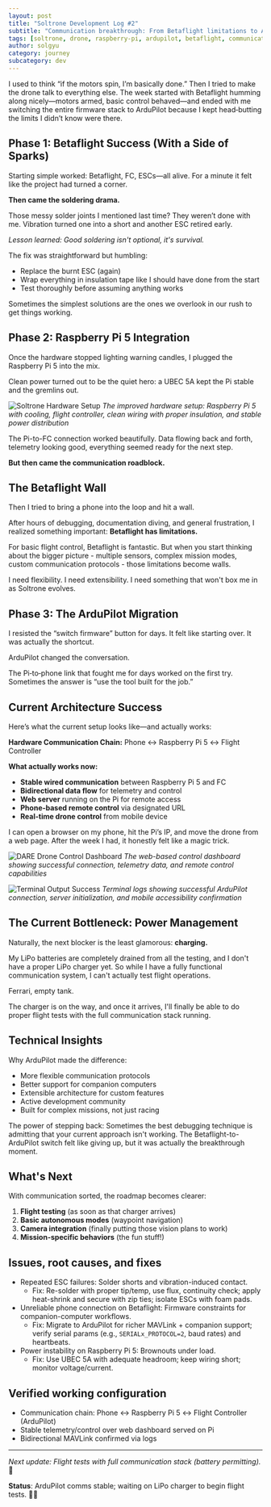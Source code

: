 ```yaml
---
layout: post
title: "Soltrone Development Log #2"
subtitle: "Communication breakthrough: From Betaflight limitations to ArduPilot success"
tags: [soltrone, drone, raspberry-pi, ardupilot, betaflight, communication]
author: solgyu
category: journey
subcategory: dev
---
```


I used to think “if the motors spin, I’m basically done.” Then I tried to make the drone talk to everything else. The week started with Betaflight humming along nicely—motors armed, basic control behaved—and ended with me switching the entire firmware stack to ArduPilot because I kept head‑butting the limits I didn’t know were there.

## Phase 1: Betaflight Success (With a Side of Sparks)

Starting simple worked: Betaflight, FC, ESCs—all alive. For a minute it felt like the project had turned a corner.

**Then came the soldering drama.** 

Those messy solder joints I mentioned last time? They weren’t done with me. Vibration turned one into a short and another ESC retired early.

*Lesson learned: Good soldering isn't optional, it's survival.*

The fix was straightforward but humbling:
- Replace the burnt ESC (again)
- Wrap everything in insulation tape like I should have done from the start
- Test thoroughly before assuming anything works

Sometimes the simplest solutions are the ones we overlook in our rush to get things working.

## Phase 2: Raspberry Pi 5 Integration

Once the hardware stopped lighting warning candles, I plugged the Raspberry Pi 5 into the mix.

Clean power turned out to be the quiet hero: a UBEC 5A kept the Pi stable and the gremlins out.

![Soltrone Hardware Setup](/assets/img/soltrone_log2/hardware_setup.jpeg)
*The improved hardware setup: Raspberry Pi 5 with cooling, flight controller, clean wiring with proper insulation, and stable power distribution*

The Pi-to-FC connection worked beautifully. Data flowing back and forth, telemetry looking good, everything seemed ready for the next step.

**But then came the communication roadblock.**

## The Betaflight Wall

Then I tried to bring a phone into the loop and hit a wall.

After hours of debugging, documentation diving, and general frustration, I realized something important: **Betaflight has limitations.**

For basic flight control, Betaflight is fantastic. But when you start thinking about the bigger picture - multiple sensors, complex mission modes, custom communication protocols - those limitations become walls.

I need flexibility. I need extensibility. I need something that won't box me in as Soltrone evolves.

## Phase 3: The ArduPilot Migration

I resisted the “switch firmware” button for days. It felt like starting over. It was actually the shortcut.

ArduPilot changed the conversation.

The Pi‑to‑phone link that fought me for days worked on the first try. Sometimes the answer is “use the tool built for the job.”

## Current Architecture Success

Here’s what the current setup looks like—and actually works:

**Hardware Communication Chain:** Phone ↔ Raspberry Pi 5 ↔ Flight Controller

**What actually works now:**
- **Stable wired communication** between Raspberry Pi 5 and FC
- **Bidirectional data flow** for telemetry and control
- **Web server** running on the Pi for remote access
- **Phone-based remote control** via designated URL
- **Real-time drone control** from mobile device

I can open a browser on my phone, hit the Pi’s IP, and move the drone from a web page. After the week I had, it honestly felt like a magic trick.

![DARE Drone Control Dashboard](/assets/img/soltrone_log2/dashboard_interface.jpeg)
*The web-based control dashboard showing successful connection, telemetry data, and remote control capabilities*

![Terminal Output Success](/assets/img/soltrone_log2/terminal_output.jpeg)
*Terminal logs showing successful ArduPilot connection, server initialization, and mobile accessibility confirmation*

## The Current Bottleneck: Power Management

Naturally, the next blocker is the least glamorous: **charging.**

My LiPo batteries are completely drained from all the testing, and I don't have a proper LiPo charger yet. So while I have a fully functional communication system, I can't actually test flight operations.

Ferrari, empty tank.

The charger is on the way, and once it arrives, I'll finally be able to do proper flight tests with the full communication stack running.

## Technical Insights

Why ArduPilot made the difference:
- More flexible communication protocols
- Better support for companion computers
- Extensible architecture for custom features
- Active development community
- Built for complex missions, not just racing

The power of stepping back:
Sometimes the best debugging technique is admitting that your current approach isn't working. The Betaflight-to-ArduPilot switch felt like giving up, but it was actually the breakthrough moment.

## What's Next

With communication sorted, the roadmap becomes clearer:

1. **Flight testing** (as soon as that charger arrives)
2. **Basic autonomous modes** (waypoint navigation)
3. **Camera integration** (finally putting those vision plans to work)
4. **Mission-specific behaviors** (the fun stuff!)

## Issues, root causes, and fixes

- Repeated ESC failures: Solder shorts and vibration-induced contact.
  - Fix: Re-solder with proper tip/temp, use flux, continuity check; apply heat-shrink and secure with zip ties; isolate ESCs with foam pads.
- Unreliable phone connection on Betaflight: Firmware constraints for companion-computer workflows.
  - Fix: Migrate to ArduPilot for richer MAVLink + companion support; verify serial params (e.g., `SERIALx_PROTOCOL=2`, baud rates) and heartbeats.
- Power instability on Raspberry Pi 5: Brownouts under load.
  - Fix: Use UBEC 5A with adequate headroom; keep wiring short; monitor voltage/current.

## Verified working configuration

- Communication chain: Phone ↔ Raspberry Pi 5 ↔ Flight Controller (ArduPilot)
- Stable telemetry/control over web dashboard served on Pi
- Bidirectional MAVLink confirmed via logs

---

*Next update: Flight tests with full communication stack (battery permitting).* 🔋

**Status**: ArduPilot comms stable; waiting on LiPo charger to begin flight tests. 🚁📡